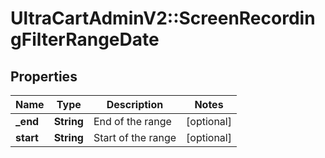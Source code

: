 # UltraCartAdminV2::ScreenRecordingFilterRangeDate

## Properties
Name | Type | Description | Notes
------------ | ------------- | ------------- | -------------
**_end** | **String** | End of the range | [optional] 
**start** | **String** | Start of the range | [optional] 


